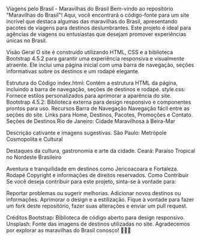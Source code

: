 Viagens pelo Brasil - Maravilhas do Brasil
Bem-vindo ao repositório "Maravilhas do Brasil"! Aqui, você encontrará o código-fonte para um site incrível que destaca algumas das maravilhas do Brasil, apresentando pacotes de viagens para destinos deslumbrantes. Este projeto é ideal para agências de viagens ou entusiastas que desejam promover experiências únicas no Brasil.

Visão Geral
O site é construído utilizando HTML, CSS e a biblioteca Bootstrap 4.5.2 para garantir uma experiência responsiva e visualmente atraente. Ele inclui uma página inicial com uma barra de navegação, seções informativas sobre os destinos e um rodapé elegante.

Estrutura do Código
index.html: Contém a estrutura HTML da página, incluindo a barra de navegação, seções de destinos e rodapé.
style.css: Fornece estilos personalizados para aprimorar a aparência do site.
Bootstrap 4.5.2: Biblioteca externa para design responsivo e componentes prontos para uso.
Recursos
Barra de Navegação
Navegação fácil entre as seções do site.
Links para Home, Destinos, Pacotes, Promoções e Contato.
Seções de Destinos
Rio de Janeiro: Cidade Maravilhosa à Beira-Mar

Descrição cativante e imagens sugestivas.
São Paulo: Metrópole Cosmopolita e Cultural

Destaques da cultura, gastronomia e arte da cidade.
Ceará: Paraíso Tropical no Nordeste Brasileiro

Aventura e tranquilidade em destinos como Jericoacoara e Fortaleza.
Rodapé
Copyright e informações de direitos reservados.
Como Contribuir
Se você deseja contribuir para este projeto, sinta-se à vontade para:

Reportar problemas ou sugerir melhorias.
Adicionar novos destinos ou informações.
Aprimorar o design e a estilização.
Fique à vontade para fazer um fork deste repositório, fazer suas alterações e enviar um pull request.

Créditos
Bootstrap: Biblioteca de código aberto para design responsivo.
Unsplash: Fonte das imagens de destinos utilizadas no site.
Agradecemos por explorar as maravilhas do Brasil conosco! 🌴🇧🇷
